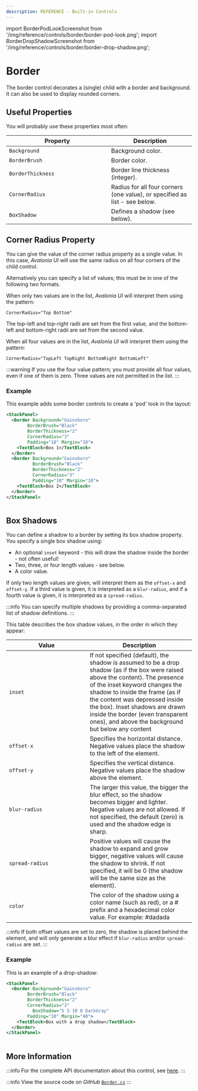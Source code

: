 ```yaml
---
description: REFERENCE - Built-in Controls
---
```


import BorderPodLookScreenshot from '/img/reference/controls/border/border-pod-look.png';
import BorderDropShadowScreenshot from '/img/reference/controls/border/border-drop-shadow.png'; 

# Border

The border control decorates a (single) child with a border and background. It can also be used to display rounded corners.

## Useful Properties

You will probably use these properties most often:

<table><thead><tr><th width="261">Property</th><th>Description</th></tr></thead><tbody><tr><td><code>Background</code></td><td>Background color.</td></tr><tr><td><code>BorderBrush</code></td><td>Border color.</td></tr><tr><td><code>BorderThickness</code></td><td>Border line thickness (integer).</td></tr><tr><td><code>CornerRadius</code></td><td>Radius for all four corners (one value), or specified as list - see below.</td></tr><tr><td><code>BoxShadow</code></td><td>Defines a shadow (see below).</td></tr></tbody></table>

## Corner Radius Property

You can give the value of the corner radius property as a single value. In this case, _Avalonia UI_ will use the same radius on all four corners of the child control.

Alternatively you can specify a list of values; this must be in one of the following two formats.

When only two values are in the list, _Avalonia UI_ will interpret them using the pattern:

`CornerRadius="Top Bottom"`

The top-left and top-right radii are set from the first value, and the bottom-left and bottom-right radii are set from the second value.

When all four values are in the list, _Avalonia UI_ will interpret them using the pattern:

`CornerRadius="TopLeft TopRight BottomRight BottomLeft"`

:::warning
If you use the four value pattern; you must provide all four values, even if one of them is zero. Three values are not permitted in the list.
:::

### Example

This example adds some border controls to create a 'pod' look in the layout:

```xml
<StackPanel>
  <Border Background="Gainsboro"
        BorderBrush="Black"
        BorderThickness="2"
        CornerRadius="3"
        Padding="10" Margin="10">
    <TextBlock>Box 1</TextBlock>
  </Border>
  <Border Background="Gainsboro"
          BorderBrush="Black"
          BorderThickness="2"
          CornerRadius="3"
          Padding="10" Margin="10">
    <TextBlock>Box 2</TextBlock>
  </Border>
</StackPanel>
```

<img src={BorderPodLookScreenshot} alt=""/>

## Box Shadows

You can define a shadow to a border by setting its box shadow property. You specify a single box shadow using:

* An optional `inset` keyword - this will draw the shadow inside the border - not often useful!
* Two, three, or four length values - see below.
* A color value.

If only two length values are given,  will interpret them as the `offset-x` and `offset-y`. If a third value is given, it is interpreted as a `blur-radius`, and if a fourth value is given, it is interpreted as a `spread-radius`.

:::info
You can specify multiple shadows by providing a comma-separated list of shadow definitions.
:::

This table describes the box shadow values, in the order in which they appear:

<table><thead><tr><th width="203">Value</th><th>Description</th></tr></thead><tbody><tr><td><code>inset</code></td><td>If not specified (default), the shadow is assumed to be a drop shadow (as if the box were raised above the content). The presence of the inset keyword changes the shadow to inside the frame (as if the content was depressed inside the box). Inset shadows are drawn inside the border (even transparent ones), and above the background but below any content</td></tr><tr><td><code>offset-x</code> </td><td>Specifies the horizontal distance. Negative values place the shadow to the left of the element.</td></tr><tr><td><code>offset-y</code></td><td>Specifies the vertical distance. Negative values place the shadow above the element.</td></tr><tr><td><code>blur-radius</code></td><td>The larger this value, the bigger the blur effect, so the shadow becomes bigger and lighter. Negative values are not allowed. If not specified, the default (zero) is used and the shadow edge is sharp.</td></tr><tr><td><code>spread-radius</code></td><td>Positive values will cause the shadow to expand and grow bigger, negative values will cause the shadow to shrink. If not specified, it will be 0 (the shadow will be the same size as the element).</td></tr><tr><td><code>color</code></td><td>The color of the shadow using a color name (such as red), or a # prefix and a hexadecimal color value. For example: #dadada</td></tr></tbody></table>

:::info
If both offset values are set to zero, the shadow is placed behind the element, and will only generate a blur effect if `blur-radius` and/or `spread-radius` are set.
:::

### Example

This is an example of a drop-shadow:

```xml
<StackPanel>
  <Border Background="Gainsboro"
        BorderBrush="Black"
        BorderThickness="2"
        CornerRadius="3"
          BoxShadow="5 5 10 0 DarkGray"
        Padding="10" Margin="40">
    <TextBlock>Box with a drop shadow</TextBlock>
  </Border>
</StackPanel>
```

<img src={BorderDropShadowScreenshot} alt=""/>

## More Information

:::info
For the complete API documentation about this control, see [here](http://reference.avaloniaui.net/api/Avalonia.Controls/Border/).
:::

:::info
View the source code on _GitHub_ [`Border.cs`](https://github.com/AvaloniaUI/Avalonia/blob/master/src/Avalonia.Controls/Border.cs)
:::
